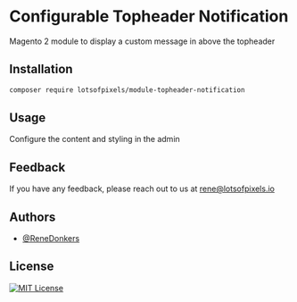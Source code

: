 # Configurable Topheader Notification
Magento 2 module to display a custom message in above the topheader
## Installation
```bash
composer require lotsofpixels/module-topheader-notification
```
## Usage
Configure the content and styling in the admin

## Feedback
If you have any feedback, please reach out to us at rene@lotsofpixels.io

## Authors

- [@ReneDonkers](https://github.com/LotsofPixels)

## License
[![MIT License](https://img.shields.io/badge/License-MIT-green.svg)](https://choosealicense.com/licenses/mit/)
